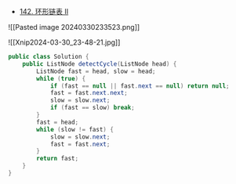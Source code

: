 * [142. 环形链表 II](https://leetcode.cn/problems/linked-list-cycle-ii/)

![[Pasted image 20240330233523.png]]

![[Xnip2024-03-30_23-48-21.jpg]]


```java
public class Solution {
    public ListNode detectCycle(ListNode head) {
        ListNode fast = head, slow = head;
        while (true) {
            if (fast == null || fast.next == null) return null;
            fast = fast.next.next;
            slow = slow.next;
            if (fast == slow) break;
        }
        fast = head;
        while (slow != fast) {
            slow = slow.next;
            fast = fast.next;
        }
        return fast;
    }
} 
```